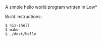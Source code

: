 A simple hello world program written in Low*

Build instructions:
```shell
$ nix-shell
$ make
$ ./dest/hello
```

